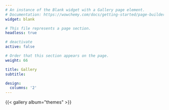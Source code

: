 ```yaml
---
# An instance of the Blank widget with a Gallery page element.
# Documentation: https://wowchemy.com/docs/getting-started/page-builder/
widget: blank

# This file represents a page section.
headless: true

# deactivate
active: false

# Order that this section appears on the page.
weight: 66

title: Gallery
subtitle:

design:
  columns: '2'
---
```


{{< gallery album="themes" >}}
